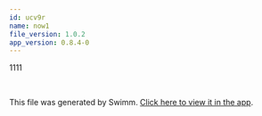 ```yaml
---
id: ucv9r
name: now1
file_version: 1.0.2
app_version: 0.8.4-0
---
```


1111

<br/>

This file was generated by Swimm. [Click here to view it in the app](http://localhost:5000/repos/Z2l0aHViJTNBJTNBdDElM0ElM0FlcmFuLXN3aW1t/docs/ucv9r).